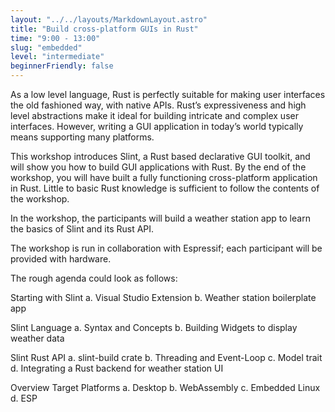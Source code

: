 ```yaml
---
layout: "../../layouts/MarkdownLayout.astro"
title: "Build cross-platform GUIs in Rust"
time: "9:00 - 13:00"
slug: "embedded"
level: "intermediate"
beginnerFriendly: false
---
```


As a low level language, Rust is perfectly suitable for making user interfaces the old fashioned way, with native APIs. Rust’s expressiveness and high level abstractions make it ideal for building intricate and complex user interfaces. However, writing a GUI application in today’s world typically means supporting many platforms.

This workshop introduces Slint, a Rust based declarative GUI toolkit, and will show you how to build GUI applications with Rust. By the end of the workshop, you will have built a fully functioning cross-platform application in Rust. Little to basic Rust knowledge is sufficient to follow the contents of the workshop.

In the workshop, the participants will build a weather station app to learn the basics of Slint and its Rust API.

The workshop is run in collaboration with Espressif; each participant will be provided with hardware.

The rough agenda could look as follows:

Starting with Slint 
a. Visual Studio Extension 
b. Weather station boilerplate app

Slint Language
a. Syntax and Concepts
b. Building Widgets to display weather data

Slint Rust API 
a. slint-build crate
b. Threading and Event-Loop 
c. Model trait 
d. Integrating a Rust backend for weather station UI
    
Overview Target Platforms 
a. Desktop 
b. WebAssembly 
c. Embedded Linux 
d. ESP